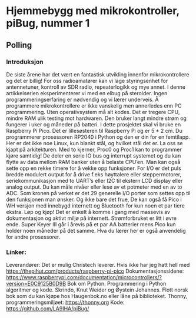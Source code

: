 # Hjemmebygg med mikrokontroller, piBug, nummer 1
## Polling
### Introduksjon
De siste årene har det vært en fantastisk utvikling innenfor mikrokontrollere og det er billig! For oss radioamatører kan vi lage styringsenhet for antennetuner, kontroll av SDR radio, repeaterlogikk og mye annet. I denne artikkelserien eksperimenterer vi med en elbug  på steroider. Ingen programmeringserfaring er nødvendig og vi lærer underveis. 
Å programmere mikrokontrollere er ikke vanskelig men annerledes enn PC programmering. Uten operativsystem må alt kodes. Det er tregere CPU, mindre RAM ulik testing mot hardwaren. Den bruker langt mindre strøm og fungerer i uker og måneder på batteri.
I dette prosjektet skal vi bruke en Raspberry Pi Pico. Det er lillesøsteren til Raspberry Pi og er 5 * 2 cm. Du programmerer prosessoren RP2040 i Python og den er din for en femtilapp. Her er det ikke noe Linux, kun blankt stål, og hvilket stål det er. La oss se kjapt på arkitekturen.
Med to kjerner, Proc0 og Proc1 kan to programmer kjøre samtidig! De deler en serie IO bus og interrupt systemet og du kan flytte av data mellom RAM banker uten å belaste CPU’en. Man kan også sette opp en rekke timere for å vekke opp funksjoner. For I/O er det puls bredde modulert output for å drive f.eks høyttalere eller steppermotorer,  seriekommunikasjon med to UART’s eller I2C til ekstern LCD display eller analog output. Du kan måle nivåer eller lese av et potmeter med en av to ADC. Som kronen på verket er det 29 generelle I/O porter som settes opp til den funksjonen man ønsker. Og ikke bare det frue, De kan også få Pico i WH versjon med innebygd internett og Bluetooth for kun noen et par tiere ekstra. Løp og kjøp!
Det er enkelt å komme i gang med massevis av dokumentasjon og aktivt miljø på internett. Strømforbruket er litt i øvre ende. Super Keyer III går i årevis på et par AA batterier mens Pico kun holder noen måneder på det samme. Hva du lærer her er også anvendelig for andre prosessorer.

### Linker:
Leverandører: Det er mulig Christech leverer. Hvis ikke har jeg hatt hell med https://thepihut.com/products/raspberry-pi-pico
Dokumentasjonssidene: https://www.raspberrypi.com/documentation/microcontrollers/?version=E0C9125B0D9B 
Bok om Python: Programmering i Python algoritmer og kode. Skrindo, Knut Weider og Øystein Johannes. Flott norsk bok som du kan kjøpe hos Haugenbok.no eller låne på biblioteket.
Thonny, programmeringsmiljøet: https://thonny.org
Kode: https://github.com/LA9IHA/piBug/ 

